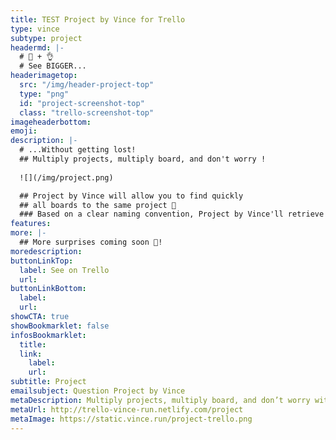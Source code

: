 ```yaml
---
title: TEST Project by Vince for Trello
type: vince
subtype: project
headermd: |-
  # 🐘 + 👌
  # See BIGGER...
headerimagetop: 
  src: "/img/header-project-top"
  type: "png"
  id: "project-screenshot-top"
  class: "trello-screenshot-top"
imageheaderbottom: 
emoji: 
description: |-
  # ...Without getting lost!
  ## Multiply projects, multiply board, and don't worry !
  
  ![](/img/project.png)

  ## Project by Vince will allow you to find quickly
  ## all boards to the same project 👀
  ### Based on a clear naming convention, Project by Vince'll retrieve all boards with an identical prefix. You will only have to scroll or select directly the one you need!
features:
more: |-
  ## More surprises coming soon 🎁!
moredescription: 
buttonLinkTop:
  label: See on Trello
  url: 
buttonLinkBottom:
  label: 
  url: 
showCTA: true
showBookmarklet: false
infosBookmarklet:
  title:
  link:
    label: 
    url:  
subtitle: Project
emailsubject: Question Project by Vince
metaDescription: Multiply projects, multiply board, and don’t worry with the Project by Vince power-up!
metaUrl: http://trello-vince-run.netlify.com/project
metaImage: https://static.vince.run/project-trello.png
---
```

